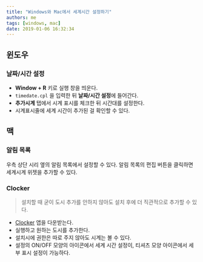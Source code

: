 ```yaml
---
title: "Windows와 Mac에서 세계시간 설정하기"
authors: me
tags: [windows, mac]
date: 2019-01-06 16:32:34
---
```


## 윈도우

### 날짜/시간 설정

- **Window + R** 키로 실행 창을 띄운다.
- `timedate.cpl` 을 입력한 뒤 **날짜/시간 설정**에 들어간다.
- **추가시계** 탭에서 시계 표시를 체크한 뒤 시간대를 설정한다.
- 시계표시줄에 세계 시간이 추가된 걸 확인할 수 있다.

## 맥

### 알림 목록

우측 상단 시리 옆의 알림 목록에서 설정할 수 있다.
알림 목록의 편집 버튼을 클릭하면 세계시계 위젯을 추가할 수 있다.

### Clocker

> 설치할 때 굳이 도시 추가를 안하지 않아도 설치 후에 더 직관적으로 추가할 수 있다.

- [Clocker](https://itunes.apple.com/app/clocker/id1056643111) 앱을 다운받는다.
- 실행하고 원하는 도시를 추가한다.
- 설치시에 권한은 따로 주지 않아도 시계는 볼 수 있다.
- 설정의 ON/OFF 모양의 아이콘에서 세계 시간 설정이, 티셔츠 모양 아이콘에서 세부 표시 설정이 가능하다.
